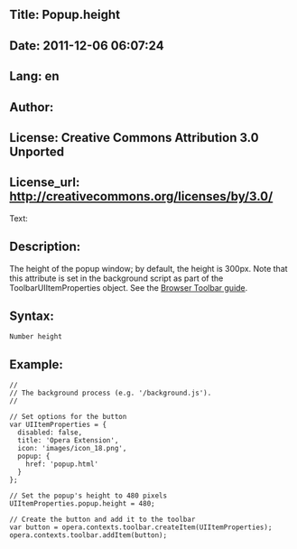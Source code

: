 Title: Popup.height
----
Date: 2011-12-06 06:07:24
----
Lang: en
----
Author: 
----
License: Creative Commons Attribution 3.0 Unported
----
License_url: http://creativecommons.org/licenses/by/3.0/
----
Text:

<h2>Description:</h2>

<p>The height of the popup window; by default, the height is 300px. Note that this attribute is set in the background script as part of the ToolbarUIItemProperties object. See the <a href="/articles/view/extensions-api-browser-toolbar">Browser Toolbar guide</a>.	</p>

<h2>Syntax:</h2>

<p><code>Number height</code></p>

<h2>Example:</h2>

<pre><code>//
// The background process (e.g. &#39;/background.js&#39;). 
//

// Set options for the button
var UIItemProperties = {
  disabled: false,
  title: &#39;Opera Extension&#39;,
  icon: &#39;images/icon_18.png&#39;,
  popup: {
    href: &#39;popup.html&#39;
  }
};

// Set the popup&#39;s height to 480 pixels
UIItemProperties.popup.height = 480;

// Create the button and add it to the toolbar
var button = opera.contexts.toolbar.createItem(UIItemProperties);
opera.contexts.toolbar.addItem(button);</code></pre>


